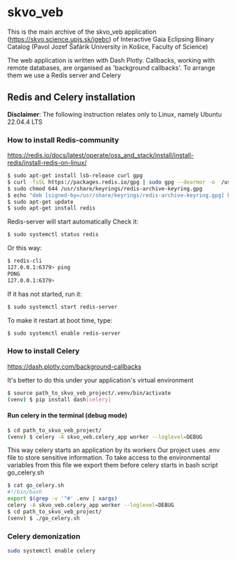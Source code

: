 # skvo_veb
This is the main archive of the skvo_veb application (https://skvo.science.upjs.sk/igebc) of Interactive Gaia Eclipsing Binary Catalog (Pavol Jozef Šafárik University in Košice, Faculty of Science)

The web application is written with Dash Plotly. Сallbacks, working with remote databases, are organised as 'background callbacks'. To arrange them we use a Redis server and Celery
## Redis and Celery installation
**Disclaimer**: The following instruction relates only to Linux, namely Ubuntu 22.04.4 LTS
### How to install Redis-community
https://redis.io/docs/latest/operate/oss_and_stack/install/install-redis/install-redis-on-linux/ 
```bash
$ sudo apt-get install lsb-release curl gpg
$ curl -fsSL https://packages.redis.io/gpg | sudo gpg --dearmor -o  /usr/share/keyrings/redis-archive-keyring.gpg
$ sudo chmod 644 /usr/share/keyrings/redis-archive-keyring.gpg
$ echo "deb [signed-by=/usr/share/keyrings/redis-archive-keyring.gpg] https://packages.redis.io/deb $(lsb_release -cs) main" | sudo tee /etc/apt/sources.list.d/redis.list
$ sudo apt-get update
$ sudo apt-get install redis
```
Redis-server will start automatically
Check it:
```bash
$ sudo systemctl status redis
```
Or this way:
```bash
$ redis-cli
127.0.0.1:6379> ping
PONG
127.0.0.1:6379>
```
If it has not started, run it:
```bash
$ sudo systemctl start redis-server
```
To make it restart at boot time, type:
```bash
$ sudo systemctl enable redis-server
```
### How to install Celery
https://dash.plotly.com/background-callbacks

It's better to do this under your application's virtual environment
```bash
$ source path_to_skvo_veb_project/.venv/bin/activate
(venv) $ pip install dash[celery]
```
#### Run celery in the terminal (debug mode)
```bash
$ cd path_to_skvo_veb_project/
(venv) $ celery -A skvo_veb.celery_app worker --loglevel=DEBUG
```
This way celery starts an application by its workers
Our project uses .env file to store sensitive information. To take access to the environmental variables from this file we export them before celery starts in bash script go_celery.sh
```bash
$ cat go_celery.sh 
#!/bin/bash
export $(grep -v '^#' .env | xargs)
celery -A skvo_veb.celery_app worker --loglevel=DEBUG
$ cd path_to_skvo_veb_project/
(venv) $ ./go_celery.sh
```


### Celery demonization

```bash
sudo systemctl enable celery
```
